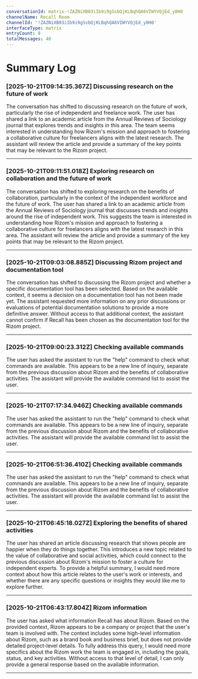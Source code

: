 ```yaml
---
conversationId: matrix-!ZAZNiXB03iIb9i9gSsbQjKLBqhQA6VIWYVQjEd_y0H0
channelName: Recall Room
channelId: '!ZAZNiXB03iIb9i9gSsbQjKLBqhQA6VIWYVQjEd_y0H0'
interfaceType: matrix
entryCount: 8
totalMessages: 40
---
```

# Summary Log

### [2025-10-21T09:14:35.367Z] Discussing research on the future of work

The conversation has shifted to discussing research on the future of work, particularly the rise of independent and freelance work. The user has shared a link to an academic article from the Annual Reviews of Sociology journal that explores trends and insights in this area. The team seems interested in understanding how Rizom's mission and approach to fostering a collaborative culture for freelancers aligns with the latest research. The assistant will review the article and provide a summary of the key points that may be relevant to the Rizom project.

---

### [2025-10-21T09:11:51.018Z] Exploring research on collaboration and the future of work

The conversation has shifted to exploring research on the benefits of collaboration, particularly in the context of the independent workforce and the future of work. The user has shared a link to an academic article from the Annual Reviews of Sociology journal that discusses trends and insights around the rise of independent work. This suggests the team is interested in understanding how Rizom's mission and approach to fostering a collaborative culture for freelancers aligns with the latest research in this area. The assistant will review the article and provide a summary of the key points that may be relevant to the Rizom project.

---

### [2025-10-21T09:03:08.885Z] Discussing Rizom project and documentation tool

The conversation has shifted to discussing the Rizom project and whether a specific documentation tool has been selected. Based on the available context, it seems a decision on a documentation tool has not been made yet. The assistant requested more information on any prior discussions or evaluations of potential documentation solutions to provide a more definitive answer. Without access to that additional context, the assistant cannot confirm if Recall has been chosen as the documentation tool for the Rizom project.

---

### [2025-10-21T09:00:23.312Z] Checking available commands

The user has asked the assistant to run the "help" command to check what commands are available. This appears to be a new line of inquiry, separate from the previous discussion about Rizom and the benefits of collaborative activities. The assistant will provide the available command list to assist the user.

---

### [2025-10-21T07:17:34.946Z] Checking available commands

The user has asked the assistant to run the "help" command to check what commands are available. This appears to be a new line of inquiry, separate from the previous discussion about Rizom and the benefits of collaborative activities. The assistant will provide the available command list to assist the user.

---

### [2025-10-21T06:51:36.410Z] Checking available commands

The user has asked the assistant to run the "help" command to check what commands are available. This appears to be a new line of inquiry, separate from the previous discussion about Rizom and the benefits of collaborative activities. The assistant will provide the available command list to assist the user.

---

### [2025-10-21T06:45:18.027Z] Exploring the benefits of shared activities

The user has shared an article discussing research that shows people are happier when they do things together. This introduces a new topic related to the value of collaborative and social activities, which could connect to the previous discussion about Rizom's mission to foster a culture for independent experts. To provide a helpful summary, I would need more context about how this article relates to the user's work or interests, and whether there are any specific questions or insights they would like me to explore further.

---

### [2025-10-21T06:43:17.804Z] Rizom information

The user has asked what information Recall has about Rizom. Based on the provided context, Rizom appears to be a company or project that the user's team is involved with. The context includes some high-level information about Rizom, such as a brand book and business brief, but does not provide detailed project-level details. To fully address this query, I would need more specifics about the Rizom work the team is engaged in, including the goals, status, and key activities. Without access to that level of detail, I can only provide a general response based on the available information.

---
